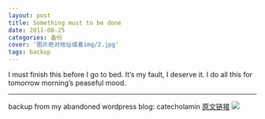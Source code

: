 ```yaml
---
layout: post
title: Something must to be done
date: 2011-08-25
categories: 备份
cover: '图片绝对地址或者img/2.jpg'
tags: backup
---
```


I must finish this before I go to bed. It’s my fault, I deserve it. I do all this for tomorrow morning’s peaseful mood.

----

backup from my abandoned wordpress blog: catecholamin  [原文链接]()
![](https://catecholamin.wordpress.com/2011/08/25/something-must-to-do/)
